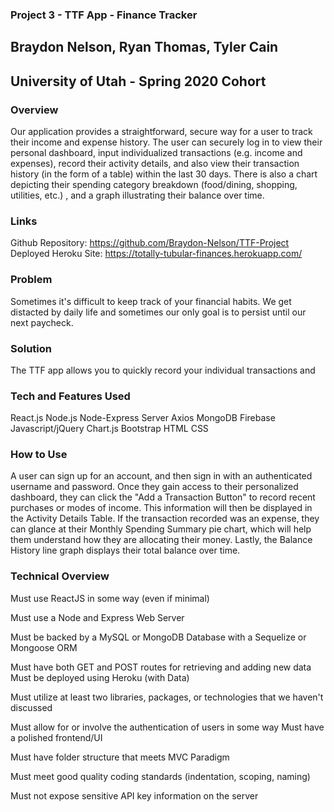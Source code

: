 ### Project 3 - TTF App - Finance Tracker
## Braydon Nelson, Ryan Thomas, Tyler Cain
## University of Utah - Spring 2020 Cohort

### Overview
Our application provides a straightforward, secure way for a user to track their income and expense history. The user can securely log in to view their personal dashboard, input individualized transactions (e.g. income and expenses), record their activity details, and also view their transaction history (in the form of a table) within the last 30 days. There is also a chart depicting their spending category breakdown (food/dining, shopping, utilities, etc.) , and a graph illustrating their balance over time. 

### Links
Github Repository: https://github.com/Braydon-Nelson/TTF-Project
Deployed Heroku Site: https://totally-tubular-finances.herokuapp.com/

### Problem
Sometimes it's difficult to keep track of your financial habits. We get distacted by daily life and sometimes our only goal is to persist until our next paycheck. 

### Solution
The TTF app allows you to quickly record your individual transactions and 

### Tech and Features Used
React.js
Node.js
Node-Express Server
Axios
MongoDB
Firebase
Javascript/jQuery
Chart.js
Bootstrap
HTML
CSS

### How to Use
A user can sign up for an account, and then sign in with an authenticated username and password. Once they gain access to their personalized dashboard, they can click the "Add a Transaction Button" to record recent purchases or modes of income. This information will then be displayed in the Activity Details Table. If the transaction recorded was an expense, they can glance at their Monthly Spending Summary pie chart, which will help them understand how they are allocating their money. Lastly, the Balance History line graph displays their total balance over time. 

### Technical Overview
Must use ReactJS in some way (even if minimal)

Must use a Node and Express Web Server

Must be backed by a MySQL or MongoDB Database with a Sequelize or Mongoose ORM  

Must have both GET and POST routes for retrieving and adding new data
Must be deployed using Heroku (with Data)

Must utilize at least two libraries, packages, or technologies that we haven't discussed

Must allow for or involve the authentication of users in some way
Must have a polished frontend/UI 

Must have folder structure that meets MVC Paradigm

Must meet good quality coding standards (indentation, scoping, naming)

Must not expose sensitive API key information on the server
